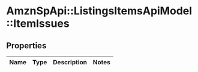 # AmznSpApi::ListingsItemsApiModel::ItemIssues

## Properties
Name | Type | Description | Notes
------------ | ------------- | ------------- | -------------

